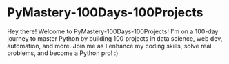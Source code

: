# PyMastery-100Days-100Projects
Hey there! Welcome to PyMastery-100Days-100Projects! I'm on a 100-day journey to master Python by building 100 projects in data science, web dev, automation, and more. Join me as I enhance my coding skills, solve real problems, and become a Python pro!
:)
